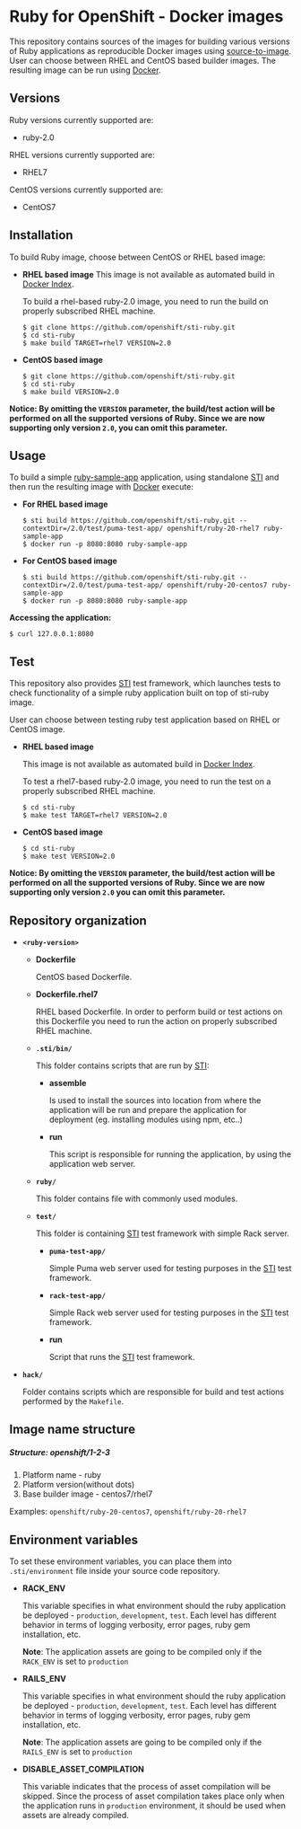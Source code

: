 Ruby for OpenShift - Docker images
========================================

This repository contains sources of the images for building various versions
of Ruby applications as reproducible Docker images using
[source-to-image](https://github.com/openshift/source-to-image).
User can choose between RHEL and CentOS based builder images.
The resulting image can be run using [Docker](http://docker.io).


Versions
---------------
Ruby versions currently supported are:
* ruby-2.0

RHEL versions currently supported are:
* RHEL7

CentOS versions currently supported are:
* CentOS7


Installation
---------------
To build Ruby image, choose between CentOS or RHEL based image:
*  **RHEL based image**
    This image is not available as automated build in [Docker Index](https://index.docker.io).

    To build a rhel-based ruby-2.0 image, you need to run the build on properly
    subscribed RHEL machine.

    ```
    $ git clone https://github.com/openshift/sti-ruby.git
    $ cd sti-ruby
    $ make build TARGET=rhel7 VERSION=2.0
    ```

*  **CentOS based image**
    ```
    $ git clone https://github.com/openshift/sti-ruby.git
    $ cd sti-ruby
    $ make build VERSION=2.0
    ```

**Notice: By omitting the `VERSION` parameter, the build/test action will be performed
on all the supported versions of Ruby. Since we are now supporting only version `2.0`,
you can omit this parameter.**


Usage
---------------------
To build a simple [ruby-sample-app](https://github.com/jhadvig/sti-ruby-test/tree/master/2.0/test/puma-test-app) application,
using standalone [STI](https://github.com/openshift/source-to-image) and then run the
resulting image with [Docker](http://docker.io) execute:

*  **For RHEL based image**
    ```
    $ sti build https://github.com/openshift/sti-ruby.git --contextDir=/2.0/test/puma-test-app/ openshift/ruby-20-rhel7 ruby-sample-app
    $ docker run -p 8080:8080 ruby-sample-app
    ```

*  **For CentOS based image**
    ```
    $ sti build https://github.com/openshift/sti-ruby.git --contextDir=/2.0/test/puma-test-app/ openshift/ruby-20-centos7 ruby-sample-app
    $ docker run -p 8080:8080 ruby-sample-app
    ```

**Accessing the application:**
```
$ curl 127.0.0.1:8080
```


Test
---------------------
This repository also provides [STI](https://github.com/openshift/source-to-image) test framework,
which launches tests to check functionality of a simple ruby application built on top of sti-ruby image.

User can choose between testing ruby test application based on RHEL or CentOS image.

*  **RHEL based image**

    This image is not available as automated build in [Docker Index](https://index.docker.io).

    To test a rhel7-based ruby-2.0 image, you need to run the test on a properly
    subscribed RHEL machine.

    ```
    $ cd sti-ruby
    $ make test TARGET=rhel7 VERSION=2.0
    ```

*  **CentOS based image**

    ```
    $ cd sti-ruby
    $ make test VERSION=2.0
    ```

**Notice: By omitting the `VERSION` parameter, the build/test action will be performed
on all the supported versions of Ruby. Since we are now supporting only version `2.0`
you can omit this parameter.**


Repository organization
------------------------
* **`<ruby-version>`**

    * **Dockerfile**

        CentOS based Dockerfile.

    * **Dockerfile.rhel7**

        RHEL based Dockerfile. In order to perform build or test actions on this
        Dockerfile you need to run the action on properly subscribed RHEL machine.

    * **`.sti/bin/`**

        This folder contains scripts that are run by [STI](https://github.com/openshift/source-to-image):

        *   **assemble**

            Is used to install the sources into location from where the application
            will be run and prepare the application for deployment (eg. installing
            modules using npm, etc..)

        *   **run**

            This script is responsible for running the application, by using the
            application web server.

    * **`ruby/`**

        This folder contains file with commonly used modules.

    * **`test/`**

        This folder is containing [STI](https://github.com/openshift/source-to-image)
        test framework with simple Rack server.

        * **`puma-test-app/`**

            Simple Puma web server used for testing purposes in the [STI](https://github.com/openshift/source-to-image) test framework.

        * **`rack-test-app/`**

            Simple Rack web server used for testing purposes in the [STI](https://github.com/openshift/source-to-image) test framework.


        * **run**

            Script that runs the [STI](https://github.com/openshift/source-to-image) test framework.

* **`hack/`**

    Folder contains scripts which are responsible for build and test actions performed by the `Makefile`.

Image name structure
------------------------
##### Structure: openshift/1-2-3

1. Platform name - ruby
2. Platform version(without dots)
3. Base builder image - centos7/rhel7

Examples: `openshift/ruby-20-centos7`, `openshift/ruby-20-rhel7`


Environment variables
---------------------

To set these environment variables, you can place them into `.sti/environment`
file inside your source code repository.

* **RACK_ENV**

    This variable specifies in what environment should the ruby application be deployed - `production`, `development`, `test`.
    Each level has different behavior in terms of logging verbosity, error pages, ruby gem installation, etc.

    **Note**: The application assets are going to be compiled only if the `RACK_ENV` is set to `production`

* **RAILS_ENV**

    This variable specifies in what environment should the ruby application be deployed - `production`, `development`, `test`.
    Each level has different behavior in terms of logging verbosity, error pages, ruby gem installation, etc.

    **Note**: The application assets are going to be compiled only if the `RAILS_ENV` is set to `production`

* **DISABLE_ASSET_COMPILATION**

    This variable indicates that the process of asset compilation will be skipped. Since the process of asset compilation 
    takes place only when the application runs in `production` environment, it should be used when assets are already compiled.
